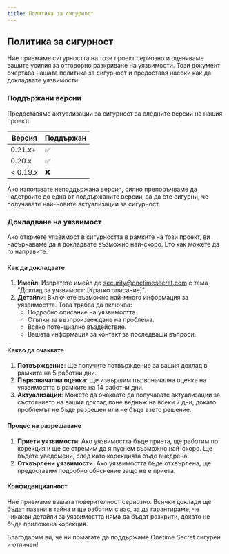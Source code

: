 ```yaml
---
title: Политика за сигурност
---
```


<article class="prose dark:prose-invert">
  <h2 class="mb-4 text-2xl font-bold dark:text-white">
    Политика за сигурност
  </h2>
  <p class="mb-4 dark:text-gray-300">
    Ние приемаме сигурността на този проект сериозно и оценяваме вашите усилия за отговорно разкриване на уязвимости. Този документ очертава нашата политика за сигурност и предоставя насоки как да докладвате уязвимости.
  </p>
  <h3 class="mb-2 text-xl font-semibold dark:text-white">
    Поддържани версии
  </h3>
  <p class="mb-4 dark:text-gray-300">
    Предоставяме актуализации за сигурност за следните версии на нашия проект:
  </p>
  <table class="mb-4 w-full">
    <thead>
      <tr class="bg-gray-100 dark:bg-gray-700">
        <th class="p-2 text-left dark:text-white">
          Версия
        </th>
        <th class="p-2 text-left dark:text-white">
          Поддържан
        </th>
      </tr>
    </thead>
    <tbody>
      <tr class="border-b dark:border-gray-600">
        <td class="p-2 dark:text-gray-300">
          0.21.x+
        </td>
        <td class="p-2 dark:text-gray-300">
          ✅
        </td>
      </tr>
      <tr class="border-b dark:border-gray-600">
        <td class="p-2 dark:text-gray-300">
          0.20.x
        </td>
        <td class="p-2 dark:text-gray-300">
          ✅
        </td>
      </tr>
      <tr>
        <td class="p-2 dark:text-gray-300">
          &lt; 0.19.x
        </td>
        <td class="p-2 dark:text-gray-300">
          ❌
        </td>
      </tr>
    </tbody>
  </table>
  <p class="mb-4 dark:text-gray-300">
    Ако използвате неподдържана версия, силно препоръчваме да надстроите до една от поддържаните версии, за да сте сигурни, че получавате най-новите актуализации за сигурност.
  </p>
  <h3 class="mb-2 text-xl font-semibold dark:text-white">
    Докладване на уязвимост
  </h3>
  <p class="mb-4 dark:text-gray-300">
    Ако откриете уязвимост в сигурността в рамките на този проект, ви насърчаваме да я докладвате възможно най-скоро. Ето как можете да го направите:
  </p>
  <h4 class="mb-2 text-lg font-semibold dark:text-white">
    Как да докладвате
  </h4>
  <ol class="mb-4 list-decimal pl-6 dark:text-gray-300">
    <li class="mb-2">
      <strong>Имейл</strong>: Изпратете имейл до
      <a href="mailto:security@onetimesecret.com?subject=Vulnerability%20Report%3A%20%5BBrief%20Description%5D">security@onetimesecret.com</a>
      с тема "Доклад за уязвимост: [Кратко описание]".
    </li>
    <li>
      <strong>Детайли</strong>: Включете възможно най-много информация за уязвимостта. Това трябва да включва:
      <ul class="mt-2 list-disc pl-6">
        <li>Подробно описание на уязвимостта.</li>
        <li>Стъпки за възпроизвеждане на проблема.</li>
        <li>Всяко потенциално въздействие.</li>
        <li>Вашата информация за контакт за последващи въпроси.</li>
      </ul>
    </li>
  </ol>
  <h4 class="mb-2 text-lg font-semibold dark:text-white">
    Какво да очаквате
  </h4>
  <ol class="dark:text-gray-300">
    <li>
      <strong>Потвърждение</strong>: Ще получите потвърждение за вашия доклад в рамките на 5 работни дни.
    </li>
    <li>
      <strong>Първоначална оценка</strong>: Ще извършим първоначална оценка на уязвимостта в рамките на 14 работни дни.
    </li>
    <li>
      <strong>Актуализации</strong>: Можете да очаквате да получавате актуализации за състоянието на вашия доклад поне веднъж на всеки 7 дни, докато проблемът не бъде разрешен или не бъде взето решение.
    </li>
  </ol>
  <h4 class="mb-2 text-lg font-semibold dark:text-white">
    Процес на разрешаване
  </h4>
  <ol class="dark:text-gray-300">
    <li>
      <strong>Приети уязвимости</strong>: Ако уязвимостта бъде приета, ще работим по корекция и ще се стремим да я пуснем възможно най-скоро. Ще бъдете уведомени, след като корекцията бъде внедрена.
    </li>
    <li>
      <strong>Отхвърлени уязвимости</strong>: Ако уязвимостта бъде отхвърлена, ще предоставим подробно обяснение защо не е приета.
    </li>
  </ol>
  <h4 class="mb-2 text-lg font-semibold dark:text-white">
    Конфиденциалност
  </h4>
  <p class="prose dark:text-gray-300">
    Ние приемаме вашата поверителност сериозно. Всички доклади ще бъдат пазени в тайна и ще работим с вас, за да гарантираме, че никакви детайли за уязвимостта няма да бъдат разкрити, докато не бъде приложена корекция.
  </p>
  <p class="prose dark:text-gray-300">
    Благодарим ви, че ни помагате да поддържаме Onetime Secret сигурен и отличен!
  </p>
</article>
